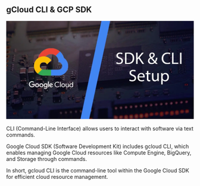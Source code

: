 ## gCloud CLI & GCP SDK

![alt text](Images/CLI%20&%20SDK.png)

CLI (Command-Line Interface) allows users to interact with software via text commands.

Google Cloud SDK (Software Development Kit) includes gcloud CLI, which enables managing Google Cloud resources like Compute Engine, BigQuery, and Storage through commands.

In short, gcloud CLI is the command-line tool within the Google Cloud SDK for efficient cloud resource management.

